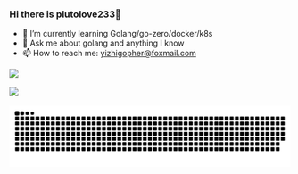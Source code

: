 ### Hi there is plutolove233👋

<!--
**plutolove233/plutolove233** is a ✨ _special_ ✨ repository because its `README.md` (this file) appears on your GitHub profile.

Here are some ideas to get you started:
- 🔭 I’m currently working on ...
- 👯 I’m looking to collaborate on golang
- 🤔 I’m looking for help with ...
- 😄 Pronouns: ...
- ⚡ Fun fact: 
-->

- 🌱 I’m currently learning Golang/go-zero/docker/k8s
- 💬 Ask me about golang and anything I know
- 📫 How to reach me: yizhigopher@foxmail.com

![](https://github-readme-stats.vercel.app/api?username=mayandev&theme=dark)
<div> 
  <img src="https://github-readme-stats.vercel.app/api/top-langs/?username=plutolove233&hide_title=true&hide_border=true&layout=compact&langs_count=6&text_color=000&icon_color=fff&bg_color=0,52fa5a,4dfcff,c64dff&theme=graywhite" /> </div>

![](https://raw.githubusercontent.com/plutolove233/plutolove233/main/assets/github-contribution-grid-snake.svg)
